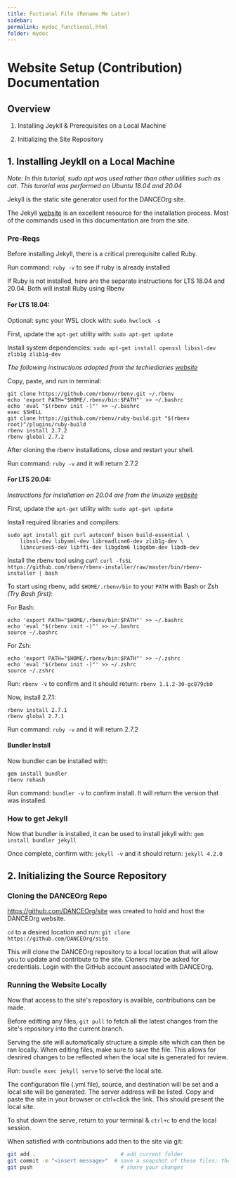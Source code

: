 ```yaml
---
title: Fuctional File (Rename Me Later)
sidebar: 
permalink: mydoc_functional.html
folder: mydoc
---
```


# Website Setup (Contribution) Documentation
## Overview

1. Installing Jeykll & Prerequisites on a Local Machine

2. Initializing the Site Repository

## 1. Installing Jeykll on a Local Machine

*Note: In this tutorial, sudo apt was used rather than other utilities such as cat. This turorial was performed on Ubuntu 18.04 and 20.04*

Jekyll is the static site generator used for the DANCEOrg site.

The Jekyll [website](https://jekyllrb.com/) is an excellent resource for the installation process. Most of the commands used in this documentation are from the site. 

### Pre-Reqs

Before installing Jekyll, there is a critical prerequisite called Ruby. 

Run command: `ruby -v` to see if ruby is already installed

If Ruby is not installed, here are the separate instructions for LTS 18.04 and 20.04. Both will install Ruby using Rbenv

#### For LTS 18.04:

Optional: sync your WSL clock with: `sudo hwclock -s`

First, update the `apt-get` utility with: `sudo apt-get update`

Install system dependencies: `sudo apt-get install openssl libssl-dev zlib1g zlib1g-dev`

*The following instructions adopted from the techiediaries [website](https://www.techiediaries.com/install-ruby-2-7-rails-6-ubuntu-20-04/)*

Copy, paste, and run in terminal:   

```
git clone https://github.com/rbenv/rbenv.git ~/.rbenv
echo 'export PATH="$HOME/.rbenv/bin:$PATH"' >> ~/.bashrc
echo 'eval "$(rbenv init -)"' >> ~/.bashrc
exec $SHELL
git clone https://github.com/rbenv/ruby-build.git "$(rbenv root)"/plugins/ruby-build
rbenv install 2.7.2
rbenv global 2.7.2
```
After cloning the rbenv installations, close and restart your shell. 

Run command: `ruby -v` and it will return 2.7.2

#### For LTS 20.04:
*Instructions for installation on 20.04 are from the linuxize [website](https://linuxize.com/post/how-to-install-ruby-on-ubuntu-20-04/)*

First, update the `apt-get` utility with: `sudo apt-get update`

Install required libraries and compilers:

```
sudo apt install git curl autoconf bison build-essential \
    libssl-dev libyaml-dev libreadline6-dev zlib1g-dev \
    libncurses5-dev libffi-dev libgdbm6 libgdbm-dev libdb-dev
```

Install the rbenv tool using *curl*: `curl -fsSL https://github.com/rbenv/rbenv-installer/raw/master/bin/rbenv-installer | bash`

To start using rbenv, add `$HOME/.rbenv/bin` to your `PATH` with Bash or Zsh *(Try Bash first)*: 

For Bash:

```
echo 'export PATH="$HOME/.rbenv/bin:$PATH"' >> ~/.bashrc
echo 'eval "$(rbenv init -)"' >> ~/.bashrc
source ~/.bashrc
```

For Zsh:

```
echo 'export PATH="$HOME/.rbenv/bin:$PATH"' >> ~/.zshrc
echo 'eval "$(rbenv init -)"' >> ~/.zshrc
source ~/.zshrc
```

Run: `rbenv -v` to confirm and it should return: `rbenv 1.1.2-30-gc879cb0` 

Now, install 2.7.1: 

```
rbenv install 2.7.1
rbenv global 2.7.1
```
Run command: `ruby -v` and it will return 2.7.2


#### Bundler Install 
Now bundler can be installed with: 

```
gem install bundler
rbenv rehash
```

Run command: `bundler -v` to confirm install. It will return the version that was installed. 

### How to get Jekyll

Now that bundler is installed, it can be used to install jekyll with: `gem install bundler jekyll`

Once complete, confirm with: `jekyll -v` and it should return: `jekyll 4.2.0`


## 2. Initializing the Source Repository

### Cloning the DANCEOrg Repo 
https://github.com/DANCEOrg/site was created to hold and host the DANCEOrg website. 

`cd` to a desired location and run: `git clone https://github.com/DANCEOrg/site` 

This will clone the DANCEOrg repository to a local location that will allow you to update and contribute to the site. Cloners may be asked for credentials. Login with the GitHub account associated with DANCEOrg. 

### Running the Website Locally
Now that access to the site's repository is availble, contributions can be made. 

Before editting any files, `git pull` to fetch all the latest changes from the site's repository into the current branch. 


Serving the site will automatically structure a simple site which can then be ran locally. When editing files, make sure to save the file. This allows for desrired changes to be reflected when the local site is generated for review.  

Run: `bundle exec jekyll serve` to serve the local site. 

The configuration file (.yml file), source, and destination will be set and a local site will be generated. The server address will be listed. Copy and paste the site in your browser or ctrl+click the link. This should present the local site. 

To shut down the serve, return to your terminal & `ctrl+c` to end the local session. 

When satisfied with contributions add then to the site via git: 

```bash
git add .                           # add current folder
git commit -m "<insert message>"  # save a snapshot of these files; there are other variations of commit 
git push                            # share your changes
```